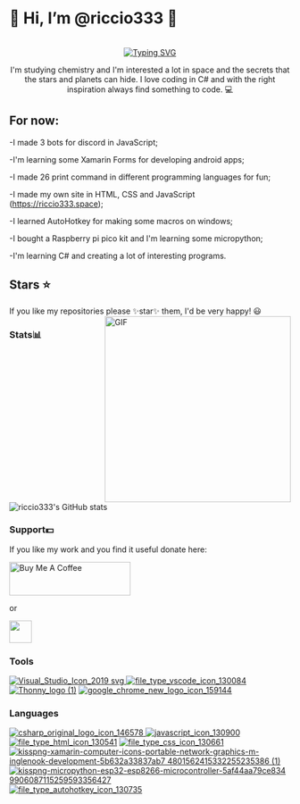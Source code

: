 # 👋 Hi, I’m @riccio333 👋
<p align="center">
<br>
<a href="https://riccio333.space"><img src="https://readme-typing-svg.herokuapp.com?font=Press+Start+2P&size=25&duration=3500&color=9A3DE1&lines=riccio333.space;Welcome+to+my;GitHub!" alt="Typing SVG" /></a>
</p>

<p align="center">
  I'm studying chemistry and I'm interested a lot in space and the secrets that the stars and planets can hide. I love coding in C# and with the right inspiration always find something to code. 💻
 </p>

## For now:

-I made 3 bots for discord in JavaScript;

-I'm learning some Xamarin Forms for developing android apps;

-I made 26 print command in different programming languages for fun;

-I made my own site in HTML, CSS and JavaScript (https://riccio333.space);

-I learned AutoHotkey for making some macros on windows;

-I bought a Raspberry pi pico kit and I'm learning some micropython;

-I'm learning C# and creating a lot of interesting programs.

## Stars ⭐
If you like my repositories please ✨star✨ them, I'd be very happy! 😃
<img align="right" alt="GIF" src="https://user-images.githubusercontent.com/80823900/181937704-1516cbc2-4d85-4f7a-afad-16c6d648fd35.gif" width="333px"/>

### Stats📊
![riccio333's GitHub stats](https://github-readme-stats.vercel.app/api?username=riccio333&theme=highcontrast&show_icons=true&border_color=ffff00&icon_color=b260e2&text_color=b260e2&title_color=b260e2)

### Support💵

If you like my work and you find it useful donate here:

<a href="https://www.buymeacoffee.com/riccio333" target="_blank"><img src="https://cdn.buymeacoffee.com/buttons/v2/default-yellow.png" alt="Buy Me A Coffee" height="60px" width="217px" ></a>

or

<a href="https://paypal.me/riccio333"><img src="https://user-images.githubusercontent.com/80823900/181952165-1ad2bc88-6df4-462d-800d-1c55a22e1797.svg" height="40"></a>

### Tools
<a href="https://visualstudio.microsoft.com/">![Visual_Studio_Icon_2019 svg](https://user-images.githubusercontent.com/80823900/183761891-ff82f328-d40b-4f6f-bed4-d891dd15aa9a.png) </a>
<a href="https://code.visualstudio.com/">![file_type_vscode_icon_130084](https://user-images.githubusercontent.com/80823900/183762375-e07e6e9c-262a-4384-9de2-30ba556f7b73.png) </a>
<a href="https://thonny.org/">![Thonny_logo (1)](https://user-images.githubusercontent.com/80823900/183762839-383a9a1b-a53d-49e2-b4cf-c9bd9a2d39d1.png)</a>
<a href="https://www.google.com/chrome"> ![google_chrome_new_logo_icon_159144](https://user-images.githubusercontent.com/80823900/183763264-0bd3f47d-4993-426d-b125-24f8e6412322.png) </a>

### Languages

<a href="https://csharp.net/">![csharp_original_logo_icon_146578](https://user-images.githubusercontent.com/80823900/183764499-8490f18e-66f2-403a-b6bc-020693e43545.png) </a>
<a href="https://www.javascript.com/">![javascript_icon_130900](https://user-images.githubusercontent.com/80823900/183764547-3321406b-e418-4382-b995-c6bb1af1b31f.png) </a>
<a href="https://html.com/">![file_type_html_icon_130541](https://user-images.githubusercontent.com/80823900/183764846-81dd8499-340e-4325-bff2-19ea8faba693.png)</a>
<a href="https://www.w3schools.com/css/">![file_type_css_icon_130661](https://user-images.githubusercontent.com/80823900/183765017-b8af23ac-a41e-4dc7-ab29-30b402e4aff3.png)</a>
<a href="https://dotnet.microsoft.com/en-us/apps/xamarin/xamarin-forms">![kisspng-xamarin-computer-icons-portable-network-graphics-m-inglenook-development-5b632a33837ab7 4801562415332255235386 (1)](https://user-images.githubusercontent.com/80823900/183765409-c7e1908c-1126-4b9f-9180-8df9acc6b1f6.png)</a>
<a href="https://micropython.org/">![kisspng-micropython-esp32-esp8266-microcontroller-5af44aa79ce834 9906087115259593356427](https://user-images.githubusercontent.com/80823900/183765565-fb33da8f-b38f-44d2-b83d-b1004c24c2be.png)</a>
<a href="https://www.autohotkey.com/">![file_type_autohotkey_icon_130735](https://user-images.githubusercontent.com/80823900/183765657-43e3ac8a-08df-44e3-95d3-9011d859aa80.png)</a>

<!---
riccio333/riccio333 is a ✨ special ✨ repository because its `README.md` (this file) appears on your GitHub profile.
You can click the Preview link to take a look at your changes.
--->
